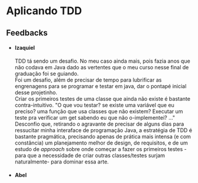 # Aplicando TDD

## Feedbacks
* #### Izaquiel
    TDD tá sendo um desafio. No meu caso ainda mais, pois fazia anos que não codava em Java dado as vertentes que o meu curso nesse final de graduação foi se guiando. <br>
    Foi um desafio, além de precisar de tempo para lubrificar as engrenagens para se programar e testar em java, dar o pontapé inicial desse projetinho. <br>
    Criar os primeiros testes de uma classe que ainda não existe é bastante contra-intuitivo. "O que vou testar? se existe uma variável que eu preciso? uma função que usa classes que não existem? Executar um teste pra verificar um get sabendo eu que não o-implementei? ..." <br>
    Desconfio que, retirando o agravante de precisar de alguns dias para ressucitar minha interaface de programação Java, a estratégia de TDD é bastante pragmática, precisando apenas de prática mais intensa (e com constância) um planejamento melhor de design, de requisitos, e de um estudo de _approach_ sobre onde começar a fazer os primeiros testes -para que a necessidade de criar outras classes/testes surjam naturalmente- para dominar essa arte.

* #### Abel

